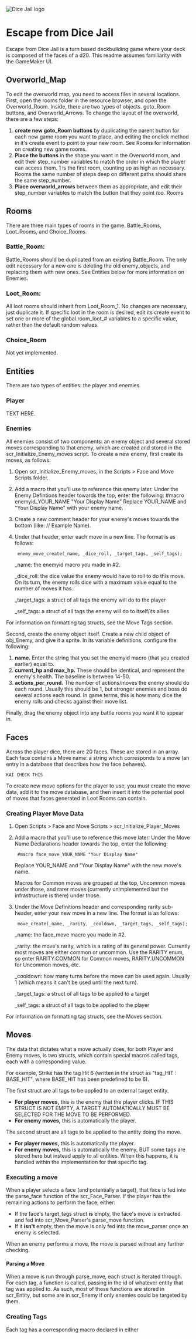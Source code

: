 ![Dice Jail logo](https://github.com/RosnGuild/dice_game/assets/123116659/978e792f-efd4-4bc3-aece-96aa3134fcc2)

# Escape from Dice Jail
 
Escape from Dice Jail is a turn based deckbuilding game where your deck is composed of the faces of a d20. This readme assumes familiarity with the GameMaker UI.

## Overworld_Map
To edit the overworld map, you need to access files in several locations. First, open the rooms folder in the resource browser, and open the Overworld_Room. Inside, there are two types of objects. goto_Room buttons, and Overworld_Arrows. To change the layout of the overworld, there are a few steps:

1. **create new goto_Room buttons** by duplicating the parent button for each new game room you want to place, and editing the onclick method in it's create event to point to your new room. See Rooms for information on creating new game rooms.
2. **Place the buttons** in the shape you want in the Overworld room, and edit their step_number variables to match the order in which the player can access them. 1 is the first room, counting up as high as necessary. Rooms the same number of steps deep on different paths should share the same step_number.
3. **Place overworld_arrows** between them as appropriate, and edit their step_number variables to match the button that they point *too*.
Rooms

## Rooms
There are three main types of rooms in the game. Battle_Rooms, Loot_Rooms, and Choice_Rooms.

### Battle_Room:
Battle_Rooms should be duplicated from an existing Battle_Room. The only edit necessary for a new one is deleting the old enemy_objects, and replacing them with new ones. See Entities below for more information on Enemies.

### Loot_Room:
All loot rooms should inherit from Loot_Room_1. No changes are necessary, just duplicate it. If specific loot in the room is desired, edit its create event to set one or more of the global.room_loot_# variables to a specific value, rather than the default random values.

### Choice_Room
Not yet implemented.

## Entities
There are two types of entities: the player and enemies.

### Player
TEXT HERE.

### Enemies
All enemies consist of two components: an enemy object and several stored moves corresponding to that enemy, which are created and stored in the scr_Initialize_Enemy_moves script. To create a new enemy, first create its moves, as follows:
1. Open scr_Initialize_Enemy_moves, in the Scripts > Face and Move Scripts folder.
2. Add a macro that you'll use to reference this enemy later. Under the Enemy Defintions header towards the top, enter the following:
    #macro enemyid_YOUR_NAME "Your Display Name"
Replace YOUR_NAME and "Your Display Name" with your enemy name.
3. Create a new comment header for your enemy's moves towards the bottom 
(like: // Example Name).
4. Under that header, enter each move in a new line. The format is as follows: 

        enemy_move_create(_name, _dice_roll, _target_tags, _self_tags);

    _name: the enemyid macro you made in #2.
    
    _dice_roll: the dice value the enemy would have to roll to do this move. On its turn, the enemy rolls dice with a maximum value equal to the number of moves it has.
    
    _target_tags: a struct of all tags the enemy will do to the player
    
    _self_tags: a struct of all tags the enemy will do to itself/its allies

For information on formatting tag structs, see the Move Tags section.
            
Second, create the enemy object itself. Create a new child object of obj_Enemy, and give it a sprite. In its variable definitions, configure the following:
1. **name.** Enter the string that you set the enemyid macro (that you created earlier) equal to.
2. **current_hp and max_hp.** These should be identical, and represent the enemy's health. The baseline is between 14-50.
3. **actions_per_round.** The number of actions/moves the enemy should do each round. Usually this should be 1, but stronger enemies and boss do several actions each round. In game terms, this is how many dice the enemy rolls and checks against their move list.

Finally, drag the enemy object into any battle rooms you want it to appear in.

## Faces
Across the player dice, there are 20 faces. These are stored in an array. Each face contains a Move name: a string which corresponds to a move (an entry in a database that describes how the face behaves).
    
    KAI CHECK THIS
    
To create new move options for the player to use, you must create the move data, add it to the move database, and then insert it into the potential pool of moves that faces generated in Loot Rooms can contain.

### Creating Player Move Data
1. Open Scripts > Face and Move Scripts > scr_Initialize_Player_Moves
2. Add a macro that you'll use to reference this move later. Under the Move Name Declarations header towards the top, enter the following:
    
        #macro face_move_YOUR_NAME "Your Display Name"

    Replace YOUR_NAME and "Your Display Name" with the new move's name. 
    
    Macros for Common moves are grouped at the top, Uncommon moves under those, and rarer moves (currently unimplemented but the infrastructure is there) under those.

3. Under the Move Definitions header and corresponding rarity sub-header, enter your new move in a new line. The format is as follows: 
    
        move_create(_name, _rarity, _cooldown, _target_tags, _self_tags);

    _name: the face_move macro you made in #2.
    
    _rarity: the move's rarity, which is a rating of its general power. Currently most moves are either common or uncommon. Use the RARITY enum, so enter RARITY.COMMON for Common moves, RARITY.UNCOMMON for Uncommon moves, etc.

    _cooldown: how many turns before the move can be used again. Usually 1 (which means it can't be used until the next turn).
    
    _target_tags: a struct of all tags to be applied to a target
    
    _self_tags: a struct of all tags to be applied to the player

For information on formatting tag structs, see the Moves section.

## Moves 
The data that dictates what a move actually does, for both Player and Enemy moves, is two structs, which contain special macros called tags, each with a corresponding value.

For example, Strike has the tag Hit 6 (written in the struct as "tag_HIT : BASE_HIT", where BASE_HIT has been predefined to be 6).

The first struct are all tags to be applied to an external target entity. 
- **For player moves,** this is the enemy that the player clicks. IF THIS STRUCT IS NOT EMPTY, A TARGET AUTOMATICALLY MUST BE SELECTED FOR THE MOVE TO BE PERFORMED.
- **For enemy moves,** this is automatically the player.

The second struct are all tags to be applied to the entity doing the move.
- **For player moves,** this is automatically the player.
- **For enemy moves,** this is automatically the enemy, BUT some tags are stored here but instead apply to all entities. When this happens, it is handled within the implementation for that specific tag.

### Executing a move
When a player selects a face (and potentially a target), that face is fed into the parse_face function of the scr_Face_Parser. If the player has the remaining actions to perform the face, either:

- If the face's target_tags struct **is** empty, the face's move is extracted and fed into scr_Move_Parser's parse_move function.
- If it **isn't** empty, then the move is only fed into the move_parser once an enemy is selected.

When an enemy performs a move, the move is parsed without any further checking.

#### Parsing a Move

When a move is run through parse_move, each struct is iterated through. For each tag, a function is called, passing in the id of whatever entity that tag was applied to. As such, most of these functions are stored in scr_Entity, but some are in scr_Enemy if only enemies could be targeted by them.

### Creating Tags
Each tag has a corresponding macro declared in either 
